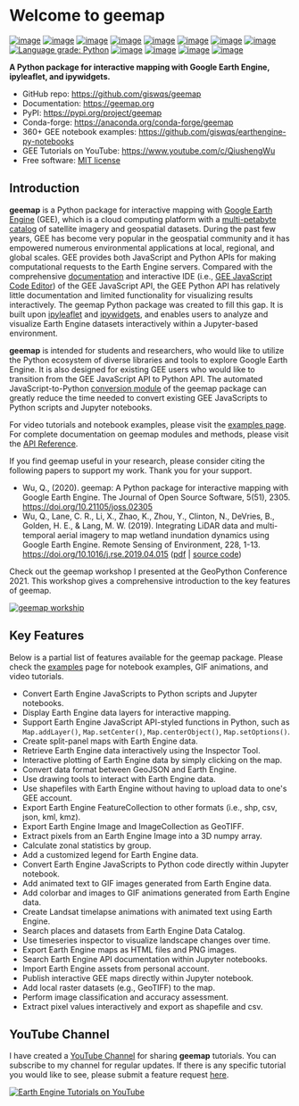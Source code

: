 # Welcome to geemap

[![image](https://colab.research.google.com/assets/colab-badge.svg)](https://gishub.org/geemap-colab)
[![image](https://binder.pangeo.io/badge_logo.svg)](https://gishub.org/geemap-pangeo)
[![image](https://mybinder.org/badge_logo.svg)](https://gishub.org/geemap-binder)
[![image](https://img.shields.io/pypi/v/geemap.svg)](https://pypi.python.org/pypi/geemap)
[![image](https://img.shields.io/conda/vn/conda-forge/geemap.svg)](https://anaconda.org/conda-forge/geemap)
[![image](https://pepy.tech/badge/geemap)](https://pepy.tech/project/geemap)
[![image](https://github.com/giswqs/geemap/workflows/docs/badge.svg)](https://geemap.org)
[![image](https://github.com/giswqs/geemap/workflows/build/badge.svg)](https://github.com/giswqs/geemap/actions?query=workflow%3Abuild)
[![Language grade: Python](https://img.shields.io/lgtm/grade/python/g/giswqs/geemap.svg?logo=lgtm&logoWidth=18)](https://lgtm.com/projects/g/giswqs/geemap/context:python)
[![image](https://img.shields.io/badge/YouTube-Channel-red)](https://www.youtube.com/c/QiushengWu)
[![image](https://img.shields.io/twitter/follow/giswqs?style=social)](https://twitter.com/giswqs)
[![image](https://img.shields.io/badge/License-MIT-yellow.svg)](https://opensource.org/licenses/MIT)
[![image](https://joss.theoj.org/papers/10.21105/joss.02305/status.svg)](https://joss.theoj.org/papers/10.21105/joss.02305)

**A Python package for interactive mapping with Google Earth Engine, ipyleaflet, and ipywidgets.**

-   GitHub repo: <https://github.com/giswqs/geemap>
-   Documentation: <https://geemap.org>
-   PyPI: <https://pypi.org/project/geemap>
-   Conda-forge: <https://anaconda.org/conda-forge/geemap>
-   360+ GEE notebook examples: <https://github.com/giswqs/earthengine-py-notebooks>
-   GEE Tutorials on YouTube: <https://www.youtube.com/c/QiushengWu>
-   Free software: [MIT license](https://opensource.org/licenses/MIT)

## Introduction

**geemap** is a Python package for interactive mapping with [Google Earth Engine](https://earthengine.google.com/) (GEE), which is a cloud computing platform with a [multi-petabyte catalog](https://developers.google.com/earth-engine/datasets/) of satellite imagery and geospatial datasets. During the past few years, GEE has become very popular in the geospatial community and it has empowered numerous environmental applications at local, regional, and global scales. GEE provides both JavaScript and Python APIs for making computational requests to the Earth Engine servers. Compared with the comprehensive [documentation](https://developers.google.com/earth-engine) and interactive IDE (i.e., [GEE JavaScript Code Editor](https://code.earthengine.google.com/)) of the GEE JavaScript API, the GEE Python API has relatively little documentation and limited functionality for visualizing results interactively. The geemap Python package was created to fill this gap. It is built upon [ipyleaflet](https://github.com/jupyter-widgets/ipyleaflet) and [ipywidgets](https://github.com/jupyter-widgets/ipywidgets), and enables users to analyze and visualize Earth Engine datasets interactively within a Jupyter-based environment.

**geemap** is intended for students and researchers, who would like to utilize the Python ecosystem of diverse libraries and tools to explore Google Earth Engine. It is also designed for existing GEE users who would like to transition from the GEE JavaScript API to Python API. The automated JavaScript-to-Python [conversion module](https://github.com/giswqs/geemap/blob/master/geemap/conversion.py) of the geemap package can greatly reduce the time needed to convert existing GEE JavaScripts to Python scripts and Jupyter notebooks.

For video tutorials and notebook examples, please visit the [examples page](https://github.com/giswqs/geemap/tree/master/examples). For complete documentation on geemap modules and methods, please visit the [API Reference](https://geemap.org/geemap/).

If you find geemap useful in your research, please consider citing the following papers to support my work. Thank you for your support.

-   Wu, Q., (2020). geemap: A Python package for interactive mapping with Google Earth Engine. The Journal of Open Source Software, 5(51), 2305. <https://doi.org/10.21105/joss.02305>
-   Wu, Q., Lane, C. R., Li, X., Zhao, K., Zhou, Y., Clinton, N., DeVries, B., Golden, H. E., & Lang, M. W. (2019). Integrating LiDAR data and multi-temporal aerial imagery to map wetland inundation dynamics using Google Earth Engine. Remote Sensing of Environment, 228, 1-13. <https://doi.org/10.1016/j.rse.2019.04.015> ([pdf](https://gishub.org/2019_rse) | [source code](https://doi.org/10.6084/m9.figshare.8864921))

Check out the geemap workshop I presented at the GeoPython Conference 2021. This workshop gives a comprehensive introduction to the key features of geemap.

[![geemap workship](https://img.youtube.com/vi/wGjpjh9IQ5I/0.jpg)](https://www.youtube.com/watch?v=wGjpjh9IQ5I)

## Key Features

Below is a partial list of features available for the geemap package. Please check the [examples](https://github.com/giswqs/geemap/tree/master/examples) page for notebook examples, GIF animations, and video tutorials.

-   Convert Earth Engine JavaScripts to Python scripts and Jupyter notebooks.
-   Display Earth Engine data layers for interactive mapping.
-   Support Earth Engine JavaScript API-styled functions in Python, such as `Map.addLayer()`, `Map.setCenter()`, `Map.centerObject()`, `Map.setOptions()`.
-   Create split-panel maps with Earth Engine data.
-   Retrieve Earth Engine data interactively using the Inspector Tool.
-   Interactive plotting of Earth Engine data by simply clicking on the map.
-   Convert data format between GeoJSON and Earth Engine.
-   Use drawing tools to interact with Earth Engine data.
-   Use shapefiles with Earth Engine without having to upload data to one's GEE account.
-   Export Earth Engine FeatureCollection to other formats (i.e., shp, csv, json, kml, kmz).
-   Export Earth Engine Image and ImageCollection as GeoTIFF.
-   Extract pixels from an Earth Engine Image into a 3D numpy array.
-   Calculate zonal statistics by group.
-   Add a customized legend for Earth Engine data.
-   Convert Earth Engine JavaScripts to Python code directly within Jupyter notebook.
-   Add animated text to GIF images generated from Earth Engine data.
-   Add colorbar and images to GIF animations generated from Earth Engine data.
-   Create Landsat timelapse animations with animated text using Earth Engine.
-   Search places and datasets from Earth Engine Data Catalog.
-   Use timeseries inspector to visualize landscape changes over time.
-   Export Earth Engine maps as HTML files and PNG images.
-   Search Earth Engine API documentation within Jupyter notebooks.
-   Import Earth Engine assets from personal account.
-   Publish interactive GEE maps directly within Jupyter notebook.
-   Add local raster datasets (e.g., GeoTIFF) to the map.
-   Perform image classification and accuracy assessment.
-   Extract pixel values interactively and export as shapefile and csv.

## YouTube Channel

I have created a [YouTube Channel](https://www.youtube.com/c/QiushengWu) for sharing **geemap** tutorials. You can subscribe to my channel for regular updates. If there is any specific tutorial you would like to see, please submit a feature request [here](https://github.com/giswqs/geemap/issues).

[![Earth Engine Tutorials on YouTube](https://wetlands.io/file/images/youtube.png)](https://www.youtube.com/c/QiushengWu)
